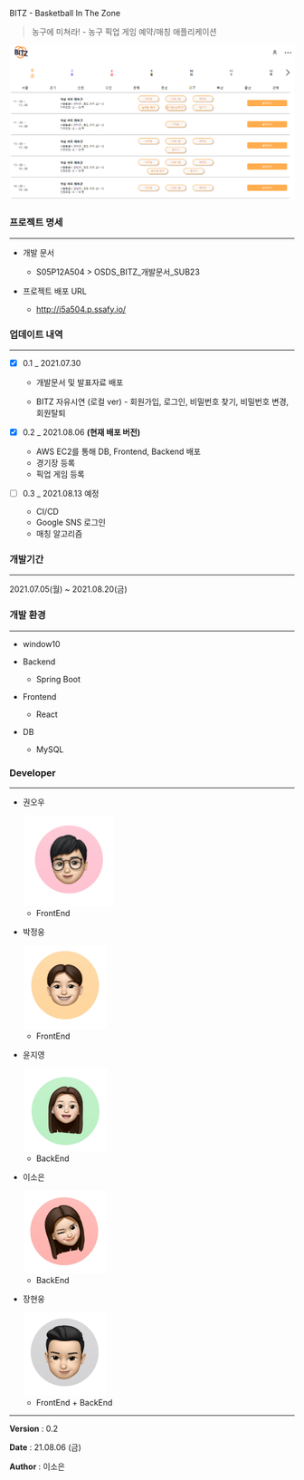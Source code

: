 BITZ - Basketball In The Zone

> 농구에 미쳐라! - 농구 픽업 게임 예약/매칭 애플리케이션



![image-20210806012922184](README.assets/image-20210806012922184.png)





### 프로젝트 명세

------

- 개발 문서
  - S05P12A504 > OSDS_BITZ_개발문서_SUB23

- 프로젝트 배포 URL
  - http://i5a504.p.ssafy.io/





### 업데이트 내역

------

- [x] 0.1 _ 2021.07.30

  - 개발문서 및 발표자료 배포

  - BITZ 자유시연 (로컬 ver) - 회원가입, 로그인, 비밀번호 찾기, 비밀번호 변경, 회원탈퇴

    

- [x] 0.2 _ 2021.08.06 **(현재 배포 버전)**

  - AWS EC2를 통해 DB, Frontend, Backend 배포
  - 경기장 등록
  - 픽업 게임 등록

  

- [ ] 0.3 _ 2021.08.13 예정

  - CI/CD
  - Google SNS 로그인
  - 매칭 알고리즘 





### 개발기간

------

2021.07.05(월) ~ 2021.08.20(금)





### 개발 환경

------

- window10

- Backend 
  - Spring Boot 

- Frontend 
  - React

- DB
  - MySQL





### Developer

------

- 권오우  

  <img src="README.assets/image-20210806013407800.png" alt="image-20210806013407800" style="zoom:25%;" />

  - FrontEnd

  

- 박정웅

  <img src="README.assets/image-20210806013434556.png" alt="image-20210806013434556" style="zoom:25%;" />

  - FrontEnd

  

- 윤지영

  <img src="README.assets/image-20210806013539276.png" alt="image-20210806013539276" style="zoom:25%;" />

  - BackEnd

  

- 이소은

  <img src="README.assets/image-20210806013548354.png" alt="image-20210806013548354" style="zoom:25%;" />

  - BackEnd

  

- 장현웅

  <img src="README.assets/image-20210806013557176.png" alt="image-20210806013557176" style="zoom:25%;" />

  - FrontEnd + BackEnd





------

**Version** : 0.2

**Date** : 21.08.06 (금)

**Author** : 이소은

